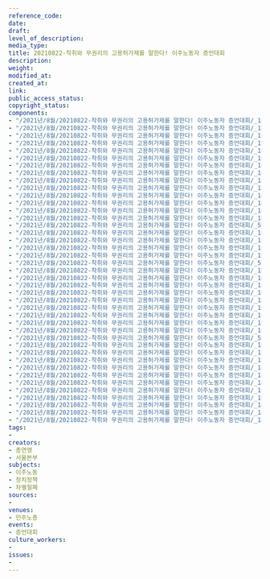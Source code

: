 ```yaml
---
reference_code: 
date: 
draft: 
level_of_description: 
media_type: 
title: 20210822-착취와 무권리의 고용허가제를 말한다! 이주노동자 증언대회
description: 
weight: 
modified_at: 
created_at: 
link: 
public_access_status: 
copyright_status: 
components:
- "/2021년/8월/20210822-착취와 무권리의 고용허가제를 말한다! 이주노동자 증언대회/_1D20144.jpg"
- "/2021년/8월/20210822-착취와 무권리의 고용허가제를 말한다! 이주노동자 증언대회/_1D20076.jpg"
- "/2021년/8월/20210822-착취와 무권리의 고용허가제를 말한다! 이주노동자 증언대회/_1D20273.jpg"
- "/2021년/8월/20210822-착취와 무권리의 고용허가제를 말한다! 이주노동자 증언대회/_1D20123.jpg"
- "/2021년/8월/20210822-착취와 무권리의 고용허가제를 말한다! 이주노동자 증언대회/_1D20411.jpg"
- "/2021년/8월/20210822-착취와 무권리의 고용허가제를 말한다! 이주노동자 증언대회/_1D20074.jpg"
- "/2021년/8월/20210822-착취와 무권리의 고용허가제를 말한다! 이주노동자 증언대회/_1D20260.jpg"
- "/2021년/8월/20210822-착취와 무권리의 고용허가제를 말한다! 이주노동자 증언대회/_1D20096.jpg"
- "/2021년/8월/20210822-착취와 무권리의 고용허가제를 말한다! 이주노동자 증언대회/_1D20459.jpg"
- "/2021년/8월/20210822-착취와 무권리의 고용허가제를 말한다! 이주노동자 증언대회/_1D20357.jpg"
- "/2021년/8월/20210822-착취와 무권리의 고용허가제를 말한다! 이주노동자 증언대회/_1D20300.jpg"
- "/2021년/8월/20210822-착취와 무권리의 고용허가제를 말한다! 이주노동자 증언대회/_1D20282.jpg"
- "/2021년/8월/20210822-착취와 무권리의 고용허가제를 말한다! 이주노동자 증언대회/_1D20433.jpg"
- "/2021년/8월/20210822-착취와 무권리의 고용허가제를 말한다! 이주노동자 증언대회/_1D20210.jpg"
- "/2021년/8월/20210822-착취와 무권리의 고용허가제를 말한다! 이주노동자 증언대회/_5D40004.jpg"
- "/2021년/8월/20210822-착취와 무권리의 고용허가제를 말한다! 이주노동자 증언대회/_1D20166.jpg"
- "/2021년/8월/20210822-착취와 무권리의 고용허가제를 말한다! 이주노동자 증언대회/_1D20157.jpg"
- "/2021년/8월/20210822-착취와 무권리의 고용허가제를 말한다! 이주노동자 증언대회/_1D20264.jpg"
- "/2021년/8월/20210822-착취와 무권리의 고용허가제를 말한다! 이주노동자 증언대회/_1D20202.jpg"
- "/2021년/8월/20210822-착취와 무권리의 고용허가제를 말한다! 이주노동자 증언대회/_5D40019.jpg"
- "/2021년/8월/20210822-착취와 무권리의 고용허가제를 말한다! 이주노동자 증언대회/_1D20102.jpg"
- "/2021년/8월/20210822-착취와 무권리의 고용허가제를 말한다! 이주노동자 증언대회/_1D20314.jpg"
- "/2021년/8월/20210822-착취와 무권리의 고용허가제를 말한다! 이주노동자 증언대회/_1D20457.jpg"
- "/2021년/8월/20210822-착취와 무권리의 고용허가제를 말한다! 이주노동자 증언대회/_1D20230.jpg"
- "/2021년/8월/20210822-착취와 무권리의 고용허가제를 말한다! 이주노동자 증언대회/_1D20068.jpg"
- "/2021년/8월/20210822-착취와 무권리의 고용허가제를 말한다! 이주노동자 증언대회/_1D20145.jpg"
- "/2021년/8월/20210822-착취와 무권리의 고용허가제를 말한다! 이주노동자 증언대회/_1D20327.jpg"
- "/2021년/8월/20210822-착취와 무권리의 고용허가제를 말한다! 이주노동자 증언대회/_1D20018.jpg"
- "/2021년/8월/20210822-착취와 무권리의 고용허가제를 말한다! 이주노동자 증언대회/_1D20370.jpg"
- "/2021년/8월/20210822-착취와 무권리의 고용허가제를 말한다! 이주노동자 증언대회/_5D40011.jpg"
- "/2021년/8월/20210822-착취와 무권리의 고용허가제를 말한다! 이주노동자 증언대회/_1D20253.jpg"
- "/2021년/8월/20210822-착취와 무권리의 고용허가제를 말한다! 이주노동자 증언대회/_1D20198.jpg"
- "/2021년/8월/20210822-착취와 무권리의 고용허가제를 말한다! 이주노동자 증언대회/_1D20293.jpg"
- "/2021년/8월/20210822-착취와 무권리의 고용허가제를 말한다! 이주노동자 증언대회/_1D20451.jpg"
- "/2021년/8월/20210822-착취와 무권리의 고용허가제를 말한다! 이주노동자 증언대회/_1D20362.jpg"
- "/2021년/8월/20210822-착취와 무권리의 고용허가제를 말한다! 이주노동자 증언대회/_1D20116.jpg"
- "/2021년/8월/20210822-착취와 무권리의 고용허가제를 말한다! 이주노동자 증언대회/_1D20180.jpg"
- "/2021년/8월/20210822-착취와 무권리의 고용허가제를 말한다! 이주노동자 증언대회/_1D20227.jpg"
- "/2021년/8월/20210822-착취와 무권리의 고용허가제를 말한다! 이주노동자 증언대회/_1D20353.jpg"
- "/2021년/8월/20210822-착취와 무권리의 고용허가제를 말한다! 이주노동자 증언대회/_1D20342.jpg"
- "/2021년/8월/20210822-착취와 무권리의 고용허가제를 말한다! 이주노동자 증언대회/_1D20189.jpg"
tags:
- 
creators:
- 총연맹
- 서울본부
subjects:
- 이주노동
- 정치정책
- 차별철폐
sources:
- 
venues:
- 민주노총
events:
- 증언대회
culture_workers:
- 
issues:
- 
---
```

